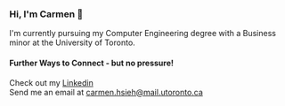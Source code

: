 ### Hi, I'm Carmen 👋

I'm currently pursuing my Computer Engineering degree with a Business minor at the University of Toronto.

#### Further Ways to Connect - but no pressure!
Check out my [Linkedin](https://www.linkedin.com/in/carmen-hsieh-368659157/) <br/>
Send me an email at carmen.hsieh@mail.utoronto.ca
